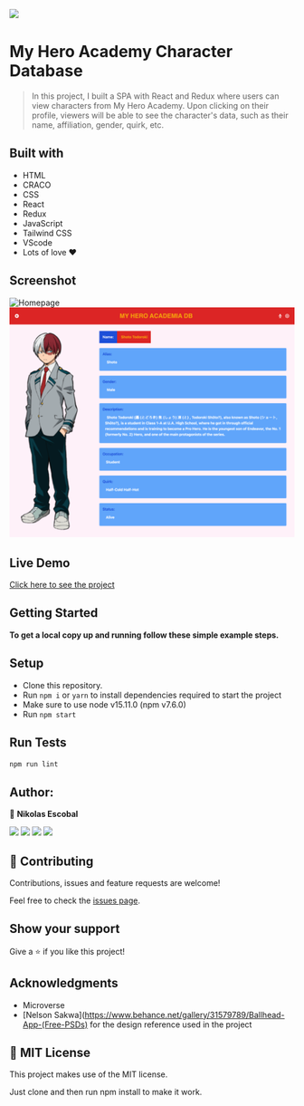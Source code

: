 ![](https://img.shields.io/badge/Microverse-blueviolet)

# My Hero Academy Character Database
> In this project, I built a SPA with React and Redux where users can view characters from My Hero Academy. Upon clicking on their profile, viewers will be able to see the character's data, such as their name, affiliation, gender, quirk, etc.

## Built with
- HTML
- CRACO
- CSS
- React
- Redux
- JavaScript
- Tailwind CSS
- VScode
- Lots of love :heart:


## Screenshot
![Homepage](/src/assets/rrc-homepage.png)
![Characters](/src/assets/rrc-characters.png)

## Live Demo
[Click here to see the project](https://myheroacademydb.netlify.app/)


## Getting Started
**To get a local copy up and running follow these simple example steps.**


## Setup
- Clone this repository.
- Run ``npm i`` or ``yarn`` to install dependencies required to start the project
- Make sure to use node v15.11.0 (npm v7.6.0)
- Run ``npm start``


## Run Tests
```
npm run lint
```

## Author:

👤 **Nikolas Escobal**

[<code><img height="26" src="https://cdn.iconscout.com/icon/free/png-256/github-153-675523.png"></code>](https://github.com/nikoescobal)
[<code><img height="26" src="https://upload.wikimedia.org/wikipedia/sco/thumb/9/9f/Twitter_bird_logo_2012.svg/1200px-Twitter_bird_logo_2012.svg.png"></code>](https://twitter.com/nikoescobal)
[<code><img height="26" src="https://upload.wikimedia.org/wikipedia/commons/thumb/c/c9/Linkedin.svg/1200px-Linkedin.svg.png"></code>](https://www.linkedin.com/in/nikolas-escobal/)
 <a href="mailto:niko.escobal@gmail.com?subject=Sup Niko?"><img height="26" src="https://cdn.worldvectorlogo.com/logos/official-gmail-icon-2020-.svg"></a>
 

## 🤝 Contributing

Contributions, issues and feature requests are welcome!

Feel free to check the [issues page](https://github.com/nikoescobal/members-only/issues).

## Show your support

Give a ⭐️ if you like this project!

## Acknowledgments

- Microverse
- [Nelson Sakwa](https://www.behance.net/gallery/31579789/Ballhead-App-(Free-PSDs) for the design reference used in the project 

## 📝 MIT License

This project makes use of the MIT license.

Just clone and then run npm install to make it work.
